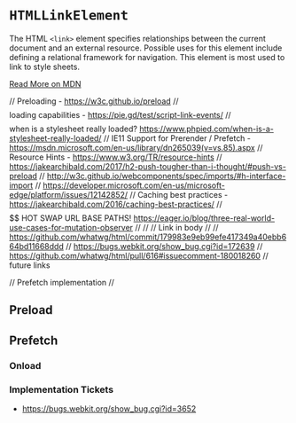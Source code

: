 # `HTMLLinkElement`

The HTML `<link>` element specifies relationships between the current document and an external resource. Possible uses for this element include defining a relational framework for navigation. This element is most used to link to style sheets.

[Read More on MDN](https://developer.mozilla.org/en-US/docs/Web/API/HTMLLinkElement)

// Preloading - https://w3c.github.io/preload
// $$$$ loading capabilities - https://pie.gd/test/script-link-events/
// $$$$ when is a stylesheet really loaded? https://www.phpied.com/when-is-a-stylesheet-really-loaded/
// IE11 Support for Prerender / Prefetch - https://msdn.microsoft.com/en-us/library/dn265039(v=vs.85).aspx
// Resource Hints - https://www.w3.org/TR/resource-hints
// https://jakearchibald.com/2017/h2-push-tougher-than-i-thought/#push-vs-preload
// http://w3c.github.io/webcomponents/spec/imports/#h-interface-import
// https://developer.microsoft.com/en-us/microsoft-edge/platform/issues/12142852/
// Caching best practices - https://jakearchibald.com/2016/caching-best-practices/
// $$$$$$ HOT SWAP URL BASE PATHS! https://eager.io/blog/three-real-world-use-cases-for-mutation-observer
//
//
// Link in body
//
// https://github.com/whatwg/html/commit/179983e9eb99efe417349a40ebb664bd11668ddd
// https://bugs.webkit.org/show_bug.cgi?id=172639
// https://github.com/whatwg/html/pull/616#issuecomment-180018260
// future links

// Prefetch implementation
//
## Preload


## Prefetch


### Onload


### Implementation Tickets

  - https://bugs.webkit.org/show_bug.cgi?id=3652
